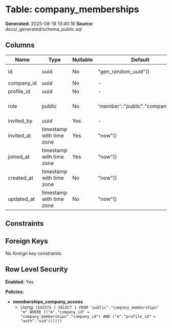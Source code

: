 ﻿# Table: company_memberships

**Generated:** 2025-08-18 10:40:18
**Source:** docs/_generated/schema_public.sql

## Columns

| Name | Type | Nullable | Default | Notes |
|------|------|----------|---------|-------|
| id | uuid | No | "gen_random_uuid"() | DEFAULT "gen_random_uuid"() NOT NULL |
| company_id | uuid | No | - | NOT NULL |
| profile_id | uuid | No | - | NOT NULL |
| role | public | No | 'member'::"public"."company_role" | ."company_role" DEFAULT 'member'::"public"."company_role" NOT NULL |
| invited_by | uuid | Yes | - | - |
| invited_at | timestamp with time zone | Yes | "now"() | DEFAULT "now"() |
| joined_at | timestamp with time zone | Yes | "now"() | DEFAULT "now"() |
| created_at | timestamp with time zone | No | "now"() | DEFAULT "now"() NOT NULL |
| updated_at | timestamp with time zone | No | "now"() | DEFAULT "now"() NOT NULL |


## Constraints



## Foreign Keys

No foreign key constraints.


## Row Level Security

**Enabled:** Yes

**Policies:**

- **memberships_company_access**
  - Using: `(EXISTS ( SELECT 1
   FROM "public"."company_memberships" "m"
  WHERE (("m"."company_id" = "company_memberships"."company_id") AND ("m"."profile_id" = "auth"."uid"()))))`


